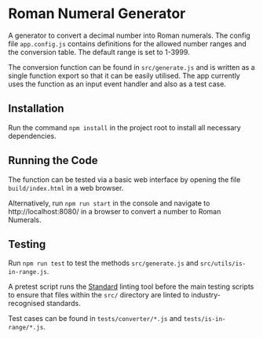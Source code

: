 # Roman Numeral Generator

A generator to convert a decimal number into Roman numerals. The config file `app.config.js` contains definitions for the allowed number ranges and the conversion table. The default range is set to 1-3999.

The conversion function can be found in `src/generate.js` and is written as a single function export so that it can be easily utilised. The app currently uses the function as an input event handler and also as a test case.

## Installation

Run the command `npm install` in the project root to install all necessary dependencies.

## Running the Code

The function can be tested via a basic web interface by opening the file `build/index.html` in a web browser.

Alternatively, run `npm run start` in the console and navigate to http://localhost:8080/ in a browser to convert a number to Roman Numerals.

## Testing

Run `npm run test` to test the methods `src/generate.js` and `src/utils/is-in-range.js`.

A pretest script runs the [Standard][standard-lint] linting tool before the main testing scripts to ensure that files within the `src/` directory are linted to industry-recognised standards.

Test cases can be found in `tests/converter/*.js` and `tests/is-in-range/*.js`.

[standard-lint]: https://standardjs.com
